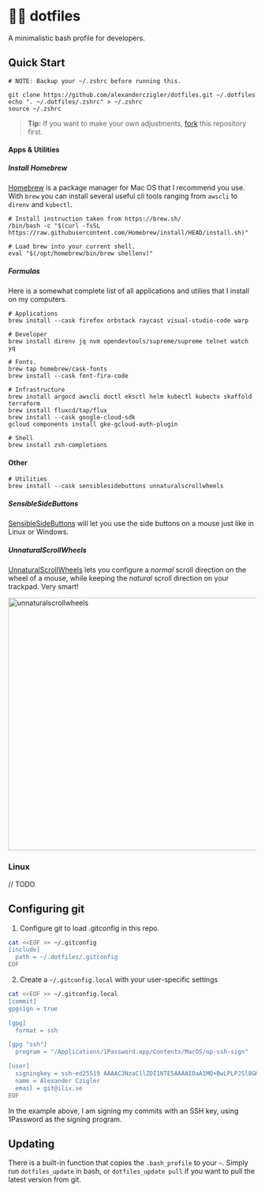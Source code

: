 # 🧑‍💻 dotfiles

A minimalistic bash profile for developers.

## Quick Start

```shell
# NOTE: Backup your ~/.zshrc before running this.

git clone https://github.com/alexanderczigler/dotfiles.git ~/.dotfiles
echo ". ~/.dotfiles/.zshrc" > ~/.zshrc
source ~/.zshrc
```

> **Tip:** If you want to make your own adjustments, [fork](https://github.com/alexanderczigler/dotfiles/fork) this repository first.

#### Apps & Utilities

##### Install Homebrew

[Homebrew](https://brew.sh/) is a package manager for Mac OS that I recommend you use. With `brew` you can install several useful cli tools ranging from `awscli` to `direnv` and `kubectl`.

```shell
# Install instruction taken from https://brew.sh/
/bin/bash -c "$(curl -fsSL https://raw.githubusercontent.com/Homebrew/install/HEAD/install.sh)"

# Load brew into your current shell.
eval "$(/opt/homebrew/bin/brew shellenv)"
```

##### Formulas

Here is a somewhat complete list of all applications and utilies that I install on my computers.

```shell
# Applications
brew install --cask firefox orbstack raycast visual-studio-code warp

# Developer
brew install direnv jq nvm opendevtools/supreme/supreme telnet watch yq

# Fonts.
brew tap homebrew/cask-fonts
brew install --cask font-fira-code

# Infrastructure
brew install argocd awscli doctl eksctl helm kubectl kubectx skaffold terraform
brew install fluxcd/tap/flux
brew install --cask google-cloud-sdk
gcloud components install gke-gcloud-auth-plugin

# Shell
brew install zsh-completions
```

#### Other

```shell
# Utilities
brew install --cask sensiblesidebuttons unnaturalscrollwheels
```

##### SensibleSideButtons

[SensibleSideButtons](https://sensible-side-buttons.archagon.net) will let you use the side buttons on a mouse just like in Linux or Windows.

##### UnnaturalScrollWheels

[UnnaturalScrollWheels](https://github.com/ther0n/UnnaturalScrollWheels) lets you configure a _normal_ scroll direction on the wheel of a mouse, while keeping the _natural_ scroll direction on your trackpad. Very smart!

<img width="512" alt="unnaturalscrollwheels" src="https://user-images.githubusercontent.com/3116043/209099151-0f41150e-084b-461b-aa7e-fc43004d9acf.png">

### Linux

// TODO

## Configuring git

1. Configure git to load .gitconfig in this repo.

```bash
cat <<EOF >> ~/.gitconfig
[include]
  path = ~/.dotfiles/.gitconfig
EOF
```

2. Create a `~/.gitconfig.local` with your user-specific settings

```bash
cat <<EOF >> ~/.gitconfig.local
[commit]
gpgsign = true

[gpg]
  format = ssh

[gpg "ssh"]
  program = "/Applications/1Password.app/Contents/MacOS/op-ssh-sign"

[user]
  signingkey = ssh-ed25519 AAAAC3NzaC1lZDI1NTE5AAAAIOaA1MQ+BwLPLPJSl8GHQ510Odd+/n8Pdd0eSpdSAZwJ
  name = Alexander Czigler
  email = git@ilix.se
EOF
```

In the example above, I am signing my commits with an SSH key, using 1Password as the signing program.

## Updating

There is a built-in function that copies the `.bash_profile` to your `~`. Simply run `dotfiles_update` in bash, or `dotfiles_update pull` if you want to pull the latest version from git.
